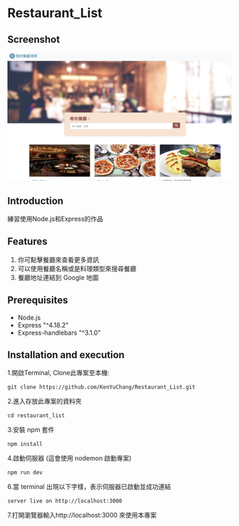 # Restaurant_List


## Screenshot
![screenshot](https://github.com/KenYuChang/Restaurant_List/blob/main/public/image/%E6%88%AA%E5%9C%96%202023-03-17%20%E4%B8%8B%E5%8D%886.18.35.png)


## Introduction
練習使用Node.js和Express的作品

## Features

1. 你可點擊餐廳來查看更多資訊
2. 可以使用餐廳名稱或是料理類型來搜尋餐廳
3. 餐廳地址連結到 Google 地圖

## Prerequisites

* Node.js
* Express "^4.18.2"
* Express-handlebars "^3.1.0"

## Installation and execution

1.開啟Terminal, Clone此專案至本機:
```
git clone https://github.com/KenYuChang/Restaurant_List.git
```

2.進入存放此專案的資料夾
```
cd restaurant_list
```

3.安裝 npm 套件
```
npm install
```

4.啟動伺服器 (這會使用 nodemon 啟動專案)
```
npm run dev 
```

6.當 terminal 出現以下字樣，表示伺服器已啟動並成功連結
```
server live on http://localhost:3000
```

7.打開瀏覽器輸入http://localhost:3000 來使用本專案
